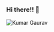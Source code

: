 ### Hi there!! 👋

<p align="left"><img src="https://komarev.com/ghpvc/?username=ikmrgrv&label=Profile%20views&color=0e75b6&style=flat" alt="Kumar Gaurav" /></p>
<!--
Here are some ideas to get you started:

- 🔭 I’m currently working on ...
- 🌱 I’m currently learning ...
- 👯 I’m looking to collaborate on ...
- 🤔 I’m looking for help with ...
- 💬 Ask me about ...
- 📫 How to reach me: ...
- 😄 Pronouns: ...
- ⚡ Fun fact: ...
-->
